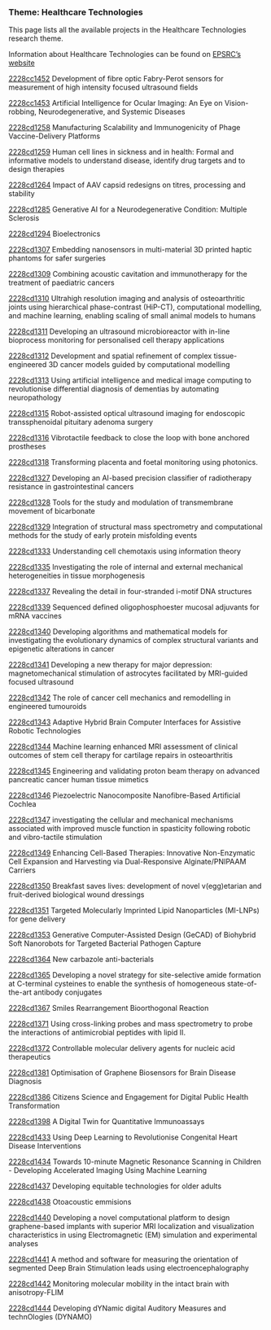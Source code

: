 ### Theme: Healthcare Technologies

This page lists all the available projects in the Healthcare Technologies research theme.

Information about Healthcare Technologies can be found on [EPSRC’s website](https://www.ukri.org/what-we-offer/browse-our-areas-of-investment-and-support/healthcare-technologies-theme/)

[2228cc1452](../projects/2228cc1452.md) Development of fibre optic Fabry-Perot sensors for measurement of high intensity focused ultrasound fields

[2228cc1453](../projects/2228cc1453.md) Artificial Intelligence for Ocular Imaging: An Eye on Vision-robbing, Neurodegenerative, and Systemic Diseases

[2228cd1258](../projects/2228cd1258.md) Manufacturing Scalability and Immunogenicity of Phage Vaccine-Delivery Platforms

[2228cd1259](../projects/2228cd1259.md) Human cell lines in sickness and in health: Formal and informative models to understand disease, identify drug targets and to design therapies

[2228cd1264](../projects/2228cd1264.md) Impact of AAV capsid redesigns on titres, processing and stability

[2228cd1285](../projects/2228cd1285.md) Generative AI for a Neurodegenerative Condition: Multiple Sclerosis

[2228cd1294](../projects/2228cd1294.md) Bioelectronics

[2228cd1307](../projects/2228cd1307.md) Embedding nanosensors in multi-material 3D printed haptic phantoms for safer surgeries

[2228cd1309](../projects/2228cd1309.md) Combining acoustic cavitation and immunotherapy for the treatment of paediatric cancers

[2228cd1310](../projects/2228cd1310.md) Ultrahigh resolution imaging and analysis of osteoarthritic joints using hierarchical phase-contrast (HiP-CT), computational modelling, and machine learning, enabling scaling of small animal models to humans

[2228cd1311](../projects/2228cd1311.md) Developing an ultrasound microbioreactor with in-line bioprocess monitoring for personalised cell therapy applications

[2228cd1312](../projects/2228cd1312.md) Development and spatial refinement of complex tissue-engineered 3D cancer models guided by computational modelling

[2228cd1313](../projects/2228cd1313.md) Using artificial intelligence and medical image computing to revolutionise differential diagnosis of dementias by automating neuropathology

[2228cd1315](../projects/2228cd1315.md) Robot-assisted optical ultrasound imaging for endoscopic transsphenoidal pituitary adenoma surgery

[2228cd1316](../projects/2228cd1316.md) Vibrotactile feedback to close the loop with bone anchored prostheses

[2228cd1318](../projects/2228cd1318.md) Transforming placenta and foetal monitoring using photonics.

[2228cd1327](../projects/2228cd1327.md) Developing an AI-based precision classifier of radiotherapy resistance in gastrointestinal cancers

[2228cd1328](../projects/2228cd1328.md) Tools for the study and modulation of transmembrane movement of bicarbonate

[2228cd1329](../projects/2228cd1329.md) Integration of structural mass spectrometry and computational methods for the study of early protein misfolding events

[2228cd1333](../projects/2228cd1333.md) Understanding cell chemotaxis using information theory

[2228cd1335](../projects/2228cd1335.md) Investigating the role of internal and external mechanical heterogeneities in tissue morphogenesis

[2228cd1337](../projects/2228cd1337.md) Revealing the detail in four-stranded i-motif DNA structures

[2228cd1339](../projects/2228cd1339.md) Sequenced defined oligophosphoester mucosal adjuvants for mRNA vaccines

[2228cd1340](../projects/2228cd1340.md) Developing algorithms and mathematical models for investigating the evolutionary dynamics of complex structural variants and epigenetic alterations in cancer

[2228cd1341](../projects/2228cd1341.md) Developing a new therapy for major depression: magnetomechanical stimulation of astrocytes facilitated by MRI-guided focused ultrasound

[2228cd1342](../projects/2228cd1342.md) The role of cancer cell mechanics and remodelling in engineered tumouroids

[2228cd1343](../projects/2228cd1343.md) Adaptive Hybrid Brain Computer Interfaces for Assistive Robotic Technologies

[2228cd1344](../projects/2228cd1344.md) Machine learning enhanced MRI assessment of clinical outcomes of stem cell therapy for cartilage repairs in osteoarthritis

[2228cd1345](../projects/2228cd1345.md) Engineering and validating proton beam therapy on advanced pancreatic cancer human tissue mimetics

[2228cd1346](../projects/2228cd1346.md) Piezoelectric Nanocomposite Nanofibre-Based Artificial Cochlea

[2228cd1347](../projects/2228cd1347.md) investigating the cellular and mechanical mechanisms associated with improved muscle function in spasticity following robotic and vibro-tactile stimulation

[2228cd1349](../projects/2228cd1349.md) Enhancing Cell-Based Therapies: Innovative Non-Enzymatic Cell Expansion and Harvesting via Dual-Responsive Alginate/PNIPAAM Carriers

[2228cd1350](../projects/2228cd1350.md) Breakfast saves lives: development of novel v(egg)etarian and fruit-derived biological wound dressings

[2228cd1351](../projects/2228cd1351.md) Targeted Molecularly Imprinted Lipid Nanoparticles (MI-LNPs) for gene delivery

[2228cd1353](../projects/2228cd1353.md) Generative Computer-Assisted Design (GeCAD) of Biohybrid Soft Nanorobots for Targeted Bacterial Pathogen Capture

[2228cd1364](../projects/2228cd1364.md) New carbazole anti-bacterials

[2228cd1365](../projects/2228cd1365.md) Developing a novel strategy for site-selective amide formation at C-terminal cysteines to enable the synthesis of homogeneous state-of-the-art antibody conjugates

[2228cd1367](../projects/2228cd1367.md) Smiles Rearrangement Bioorthogonal Reaction

[2228cd1371](../projects/2228cd1371.md) Using cross-linking probes and mass spectrometry to probe the interactions of antimicrobial peptides with lipid II.

[2228cd1372](../projects/2228cd1372.md) Controllable molecular delivery agents for nucleic acid therapeutics

[2228cd1381](../projects/2228cd1381.md) Optimisation of Graphene Biosensors for Brain Disease Diagnosis

[2228cd1386](../projects/2228cd1386.md) Citizens Science and Engagement for Digital Public Health Transformation

[2228cd1398](../projects/2228cd1398.md) A Digital Twin for Quantitative Immunoassays

[2228cd1433](../projects/2228cd1433.md) Using Deep Learning to Revolutionise Congenital Heart Disease Interventions

[2228cd1434](../projects/2228cd1434.md) Towards 10-minute Magnetic Resonance Scanning in Children - Developing Accelerated Imaging Using Machine Learning

[2228cd1437](../projects/2228cd1437.md) Developing equitable technologies for older adults

[2228cd1438](../projects/2228cd1438.md) Otoacoustic emmisions

[2228cd1440](../projects/2228cd1440.md) Developing a novel computational platform to design graphene-based implants with superior MRI localization and visualization characteristics in using Electromagnetic (EM) simulation and experimental analyses

[2228cd1441](../projects/2228cd1441.md) A method and software for measuring the orientation of segmented Deep Brain Stimulation leads using electroencephalography

[2228cd1442](../projects/2228cd1442.md) Monitoring molecular mobility in the intact brain with anisotropy-FLIM

[2228cd1444](../projects/2228cd1444.md) Developing dYNamic digital Auditory Measures and technOlogies (DYNAMO)

